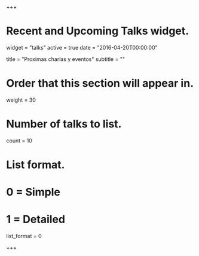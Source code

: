+++
# Recent and Upcoming Talks widget.
widget = "talks"
active = true
date = "2016-04-20T00:00:00"

title = "Proximas charlas y eventos"
subtitle = ""

# Order that this section will appear in.
weight = 30

# Number of talks to list.
count = 10

# List format.
#   0 = Simple
#   1 = Detailed
list_format = 0

+++


